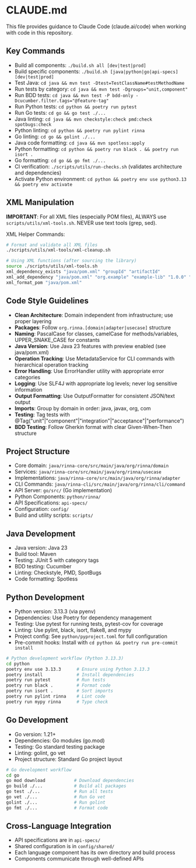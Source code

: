 # CLAUDE.md

This file provides guidance to Claude Code (claude.ai/code) when working with code in this repository.

## Key Commands
- Build all components: `./build.sh all [dev|test|prod]`
- Build specific components: `./build.sh [java|python|go|api-specs] [dev|test|prod]`
- Test Java: `cd java && mvn test -Dtest=TestClassName#testMethodName`
- Run tests by category: `cd java && mvn test -Dgroups="unit,component"`
- Run BDD tests: `cd java && mvn test -P bdd-only -Dcucumber.filter.tags="@feature-tag"`
- Run Python tests: `cd python && poetry run pytest`
- Run Go tests: `cd go && go test ./...`
- Java linting: `cd java && mvn checkstyle:check pmd:check spotbugs:check`
- Python linting: `cd python && poetry run pylint rinna`
- Go linting: `cd go && golint ./...`
- Java code formatting: `cd java && mvn spotless:apply`
- Python formatting: `cd python && poetry run black . && poetry run isort .`
- Go formatting: `cd go && go fmt ./...`
- CI verification: `./scripts/utils/run-checks.sh` (validates architecture and dependencies)
- Activate Python environment: `cd python && poetry env use python3.13 && poetry env activate`

## XML Manipulation
**IMPORTANT**: For all XML files (especially POM files), ALWAYS use `scripts/utils/xml-tools.sh`. NEVER use text tools (grep, sed).

XML Helper Commands:
```bash
# Format and validate all XML files
./scripts/utils/xml-tools/xml-cleanup.sh

# Using XML functions (after sourcing the library)
source ./scripts/utils/xml-tools.sh
xml_dependency_exists "java/pom.xml" "groupId" "artifactId"
xml_add_dependency "java/pom.xml" "org.example" "example-lib" "1.0.0" "test"
xml_format_pom "java/pom.xml"
```

## Code Style Guidelines
- **Clean Architecture**: Domain independent from infrastructure; use proper layering
- **Packages**: Follow `org.rinna.[domain|adapter|usecase]` structure
- **Naming**: PascalCase for classes, camelCase for methods/variables, UPPER_SNAKE_CASE for constants
- **Java Version**: Use Java 23 features with preview enabled (see java/pom.xml)
- **Operation Tracking**: Use MetadataService for CLI commands with hierarchical operation tracking
- **Error Handling**: Use ErrorHandler utility with appropriate error categories
- **Logging**: Use SLF4J with appropriate log levels; never log sensitive information
- **Output Formatting**: Use OutputFormatter for consistent JSON/text output
- **Imports**: Group by domain in order: java, javax, org, com
- **Testing**: Tag tests with @Tag("unit"|"component"|"integration"|"acceptance"|"performance")
- **BDD Testing**: Follow Gherkin format with clear Given-When-Then structure

## Project Structure
- Core domain: `java/rinna-core/src/main/java/org/rinna/domain`
- Services: `java/rinna-core/src/main/java/org/rinna/usecase`
- Implementations: `java/rinna-core/src/main/java/org/rinna/adapter`
- CLI Commands: `java/rinna-cli/src/main/java/org/rinna/cli/command`
- API Server: `go/src/` (Go implementation)
- Python Components: `python/rinna/`
- API Specifications: `api-specs/`
- Configuration: `config/`
- Build and utility scripts: `scripts/`

## Java Development
- Java version: Java 23
- Build tool: Maven
- Testing: JUnit 5 with category tags
- BDD testing: Cucumber
- Linting: Checkstyle, PMD, SpotBugs
- Code formatting: Spotless

## Python Development
- Python version: 3.13.3 (via pyenv)
- Dependencies: Use Poetry for dependency management
- Testing: Use pytest for running tests, pytest-cov for coverage
- Linting: Use pylint, black, isort, flake8, and mypy
- Project config: See `python/pyproject.toml` for full configuration
- Pre-commit hooks: Install with `cd python && poetry run pre-commit install`

```bash
# Python development workflow (Python 3.13.3)
cd python
poetry env use 3.13.3      # Ensure using Python 3.13.3
poetry install             # Install dependencies
poetry run pytest          # Run tests
poetry run black .         # Format code
poetry run isort .         # Sort imports
poetry run pylint rinna    # Lint code
poetry run mypy rinna      # Type check
```

## Go Development
- Go version: 1.21+
- Dependencies: Go modules (go.mod)
- Testing: Go standard testing package
- Linting: golint, go vet
- Project structure: Standard Go project layout

```bash
# Go development workflow
cd go
go mod download           # Download dependencies
go build ./...            # Build all packages
go test ./...             # Run all tests
go vet ./...              # Run Go vet
golint ./...              # Run golint
go fmt ./...              # Format code
```

## Cross-Language Integration
- API specifications are in `api-specs/`
- Shared configuration is in `config/shared/`
- Each language component has its own directory and build process
- Components communicate through well-defined APIs
